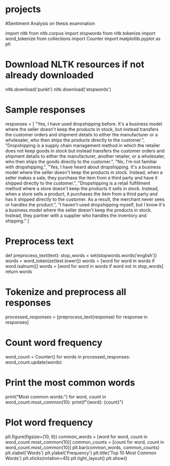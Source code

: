 # projects

#Sentiment Analysis on thesis examination 

import nltk
from nltk.corpus import stopwords
from nltk.tokenize import word_tokenize
from collections import Counter
import matplotlib.pyplot as plt

# Download NLTK resources if not already downloaded
nltk.download('punkt')
nltk.download('stopwords')

# Sample responses
responses = [
    "Yes, I have used dropshipping before. It's a business model where the seller doesn't keep the products in stock, but instead transfers the customer orders and shipment details to either the manufacturer or a wholesaler, who then ships the products directly to the customer.",
    "Dropshipping is a supply chain management method in which the retailer does not keep goods in stock but instead transfers the customer orders and shipment details to either the manufacturer, another retailer, or a wholesaler, who then ships the goods directly to the customer.",
    "No, I'm not familiar with dropshipping.",
    "Yes, I have heard about dropshipping. It's a business model where the seller doesn't keep the products in stock. Instead, when a seller makes a sale, they purchase the item from a third party and have it shipped directly to the customer.",
    "Dropshipping is a retail fulfillment method where a store doesn't keep the products it sells in stock. Instead, when a store sells a product, it purchases the item from a third party and has it shipped directly to the customer. As a result, the merchant never sees or handles the product.",
    "I haven't used dropshipping myself, but I know it's a business model where the seller doesn't keep the products in stock. Instead, they partner with a supplier who handles the inventory and shipping."
]

# Preprocess text
def preprocess_text(text):
    stop_words = set(stopwords.words('english'))
    words = word_tokenize(text.lower())
    words = [word for word in words if word.isalnum()]
    words = [word for word in words if word not in stop_words]
    return words

# Tokenize and preprocess all responses
processed_responses = [preprocess_text(response) for response in responses]

# Count word frequency
word_count = Counter()
for words in processed_responses:
    word_count.update(words)

# Print the most common words
print("Most common words:")
for word, count in word_count.most_common(10):
    print(f"{word}: {count}")

# Plot word frequency
plt.figure(figsize=(10, 6))
common_words = [word for word, count in word_count.most_common(10)]
common_counts = [count for word, count in word_count.most_common(10)]
plt.bar(common_words, common_counts)
plt.xlabel('Words')
plt.ylabel('Frequency')
plt.title('Top 10 Most Common Words')
plt.xticks(rotation=45)
plt.tight_layout()
plt.show()
